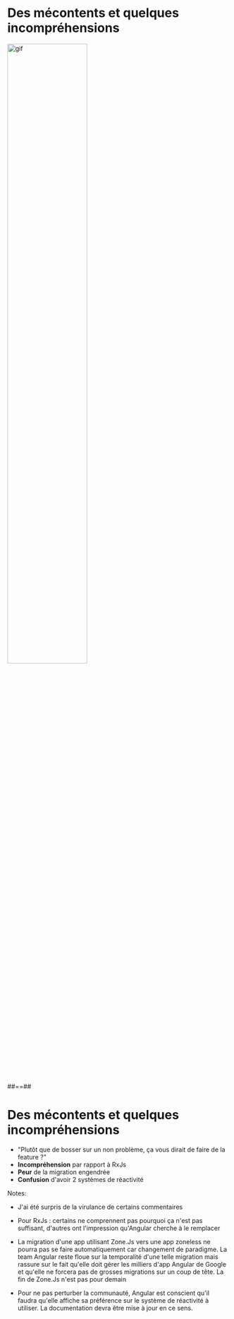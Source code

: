 # Des mécontents et quelques incompréhensions

<div class="full-center">
 <img style='height: 60%' alt='gif' src="https://media.tenor.com/6y7ApASFZNIAAAAC/kaamelott-guethenoc.gif">
</div>

##==##

# Des mécontents et quelques incompréhensions

- "Plutôt que de bosser sur un non problème, ça vous dirait de faire de la feature ?"
- **Incompréhension** par rapport à RxJs
- **Peur** de la migration engendrée
- **Confusion** d'avoir 2 systèmes de réactivité
<!-- .element: class="list-fragment" -->

Notes:

- J'ai été surpris de la virulance de certains commentaires

- Pour RxJs : certains ne comprennent pas pourquoi ça n'est pas suffisant, d'autres ont l'impression qu'Angular cherche à le remplacer

- La migration d'une app utilisant Zone.Js vers une app zoneless ne pourra pas se faire automatiquement car changement de paradigme. La team Angular reste floue sur la temporalité d'une telle migration mais rassure sur le fait qu'elle doit gérer les milliers d'app Angular de Google et qu'elle ne forcera pas de grosses migrations sur un coup de tête. La fin de Zone.Js n'est pas pour demain

- Pour ne pas perturber la communauté, Angular est conscient qu'il faudra qu'elle affiche sa préférence sur le système de réactivité à utiliser. La documentation devra être mise à jour en ce sens.
